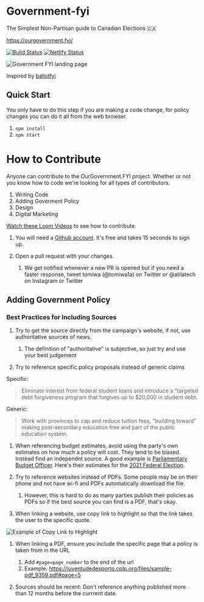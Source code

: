 # Government-fyi

The Simplest Non-Partisan guide to Canadian Elections 🇨🇦

https://ourgovernment.fyi/

[![Build Status](https://travis-ci.org/atilatech/government-fyi.svg?branch=master)](https://travis-ci.org/atilatech/government-fyi)
[![Netlify Status](https://api.netlify.com/api/v1/badges/d06ff187-a109-45ac-bdab-7ba48b67b046/deploy-status)](https://app.netlify.com/sites/ourgovernment/deploys)


![Government FYI landing page](https://i.imgur.com/lfhC9UR.png)

Inspired by [ballotfyi](https://github.com/cjimmy/ballotfyi/)


## Quick Start

You only have to do this step if you are making a code change, for policy changes you can do it all from the web browser.

1. `npm install`
2. `npm start`

# How to Contribute


Anyone can contribute to the OurGovernment.FYI project. Whether or not you know how to code we're looking for all types of contributors.

1. Writing Code
1. Adding Goverment Policy
1. Design
1. Digital Marketing

[Watch these Loom Videos](https://loom.com/share/folder/491544e880b347cb8083481bfc45a163) to see how to contribute.

1. You will need a [Github account](https://github.com/join). It's free and takes 15 seconds to sign up.

1. Open a pull request with your changes. 
    1. We get notified whenever a new PR is opened but if you need a faster response, tweet tomiwa (@tomiwa1a) on Twitter or @atilatech on Instagram or Twitter

## Adding Government Policy

### Best Practices for Including Sources

1. Try to get the source directly from the campaign's website, if not, use authoritative sources of news.
    1. The definition of "authoritative" is subjective, so just try and use your best judgement

1. Try to reference specific policy proposals instead of generic claims

Specific:

> Eliminate interest from federal student loans and introduce a “targeted debt forgiveness program that forgives up to $20,000 in student debt. 

Generic:

> Work with provinces to cap and reduce tuition fees, “building toward” making post-secondary education free and part of the public education system.


1. When referencing budget estimates, avoid using the party's own estimates on how much a policy will cost. They tend to be biased. Instead find an independnt source. A good example is [Parliamentary Budget Officer](https://www.pbo-dpb.gc.ca/). Here's their estimates for the [2021 Federal Election](https://www.pbo-dpb.gc.ca/en/epc-estimates--estimations-cpe?epc-cmp--eid=44).

1. Try to reference websites instead of PDFs. Some people may be on their phone and not have wi-fi and PDFs automatically download the file.
    1. However, this is hard to do as many parties publish their policies as PDFs so if the best source you can find is a PDF, that's okay.

1. When linking a website, use copy link to highlight so that the link takes the user to the specific quote.

![Example of Copy Link to Highlight](https://i.imgur.com/NmLzp46.png)


1. When linking a PDF, ensure you include the specific page that a policy is taken from in the URL
    1. Add `#page=page_number` to the end of the url
    1. Example: https://juventudedesporto.cplp.org/files/sample-pdf_9359.pdf#page=5

1. Sources should be recent: Don't reference anything published more than 12 months before the currrent date.
